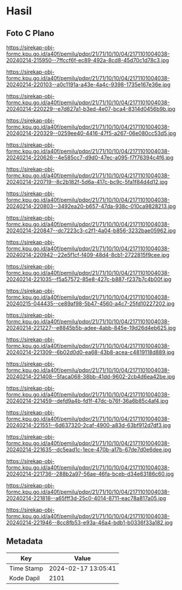 # Hasil

## Foto C Plano

https://sirekap-obj-formc.kpu.go.id/a40f/pemilu/pdpr/21/71/10/10/04/2171101004038-20240214-215950--7ffccf6f-ec89-492a-8cd8-45d70c1d78c3.jpg

https://sirekap-obj-formc.kpu.go.id/a40f/pemilu/pdpr/21/71/10/10/04/2171101004038-20240214-220103--a0c1191a-a43e-4a4c-9398-1735e167e36e.jpg

https://sirekap-obj-formc.kpu.go.id/a40f/pemilu/pdpr/21/71/10/10/04/2171101004038-20240214-220229--e7d827a1-b3ed-4e07-bca4-8314d0456b9b.jpg

https://sirekap-obj-formc.kpu.go.id/a40f/pemilu/pdpr/21/71/10/10/04/2171101004038-20240214-220329--0259ee40-4416-47f5-a267-06e080cc53d5.jpg

https://sirekap-obj-formc.kpu.go.id/a40f/pemilu/pdpr/21/71/10/10/04/2171101004038-20240214-220626--4e585cc7-d9d0-47ec-a095-f7f76394c4f6.jpg

https://sirekap-obj-formc.kpu.go.id/a40f/pemilu/pdpr/21/71/10/10/04/2171101004038-20240214-220719--8c2b182f-5d6a-417c-bc9c-5fa1f84d4d12.jpg

https://sirekap-obj-formc.kpu.go.id/a40f/pemilu/pdpr/21/71/10/10/04/2171101004038-20240214-220803--3492ea20-b657-47da-938c-010ca9828213.jpg

https://sirekap-obj-formc.kpu.go.id/a40f/pemilu/pdpr/21/71/10/10/04/2171101004038-20240214-220847--dc7223c3-c2f1-4a04-b856-3232bae05962.jpg

https://sirekap-obj-formc.kpu.go.id/a40f/pemilu/pdpr/21/71/10/10/04/2171101004038-20240214-220942--22e5f1cf-f409-48d4-8cb1-2722815f9cee.jpg

https://sirekap-obj-formc.kpu.go.id/a40f/pemilu/pdpr/21/71/10/10/04/2171101004038-20240214-221035--f5a57572-85e8-427c-b887-f237b7c4b00f.jpg

https://sirekap-obj-formc.kpu.go.id/a40f/pemilu/pdpr/21/71/10/10/04/2171101004038-20240215-044435--ce89af98-5b47-4560-a4c7-25fd10227202.jpg

https://sirekap-obj-formc.kpu.go.id/a40f/pemilu/pdpr/21/71/10/10/04/2171101004038-20240214-221227--e8845b5b-adee-4abb-845e-19d26d4eb625.jpg

https://sirekap-obj-formc.kpu.go.id/a40f/pemilu/pdpr/21/71/10/10/04/2171101004038-20240214-221309--6b02d0d0-ea68-43b8-acea-c4819118d889.jpg

https://sirekap-obj-formc.kpu.go.id/a40f/pemilu/pdpr/21/71/10/10/04/2171101004038-20240214-221408--5faca068-38bb-41dd-9602-2cb4d6ea42be.jpg

https://sirekap-obj-formc.kpu.go.id/a40f/pemilu/pdpr/21/71/10/10/04/2171101004038-20240214-221459--defd9a4b-fd1f-47dc-b76f-36a6b85c4af4.jpg

https://sirekap-obj-formc.kpu.go.id/a40f/pemilu/pdpr/21/71/10/10/04/2171101004038-20240214-221551--6d637320-2caf-4900-a83d-63bf912d7df3.jpg

https://sirekap-obj-formc.kpu.go.id/a40f/pemilu/pdpr/21/71/10/10/04/2171101004038-20240214-221635--dc5ead1c-1ece-470b-a17b-67de7d0e6dee.jpg

https://sirekap-obj-formc.kpu.go.id/a40f/pemilu/pdpr/21/71/10/10/04/2171101004038-20240214-221736--288b2a97-56ae-46fa-bceb-d34e63186c60.jpg

https://sirekap-obj-formc.kpu.go.id/a40f/pemilu/pdpr/21/71/10/10/04/2171101004038-20240214-221818--a65fff3d-25c0-4014-8711-eac78a817a05.jpg

https://sirekap-obj-formc.kpu.go.id/a40f/pemilu/pdpr/21/71/10/10/04/2171101004038-20240214-221946--8cc8fb53-e93a-46a4-bdb1-b0336f33a182.jpg


## Metadata

| Key        | Value               |
| ---------- | ------------------- |
| Time Stamp | 2024-02-17 13:05:41 |
| Kode Dapil | 2101                |




